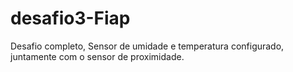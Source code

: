# desafio3-Fiap

Desafio completo, Sensor de umidade e temperatura configurado, juntamente com o sensor de proximidade.
